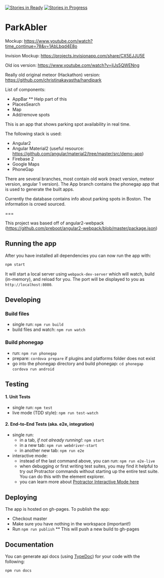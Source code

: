 [![Stories in Ready](https://badge.waffle.io/christinakayastha/parkable.png?label=ready&title=Ready)](https://waffle.io/christinakayastha/parkable)
[![Stories in Progress](https://badge.waffle.io/christinakayastha/parkable.png?label=in%20progress&title=In%20Progress)](https://waffle.io/christinakayastha/parkable)
# ParkAbler

Mockup: https://www.youtube.com/watch?time_continue=78&v=1AbLbqd4E8o

Invision Mockup: https://projects.invisionapp.com/share/CX5EJJU5E

Old ios version:
https://www.youtube.com/watch?v=jlJs5QWENng

Really old original meteor (Hackathon) version: https://github.com/christinakayastha/handipark


List of components:
* AppBar
** Help part of this
* PlacesSearch
* Map
* Add/remove spots


This is an app that shows parking spot availability in real time.

The following stack is used:
* Angular2
* Angular Material2 (useful resource: https://github.com/angular/material2/tree/master/src/demo-app)
* Firebase 2
* Google Maps
* PhoneGap


There are several branches, most contain old work (react version, meteor version, angular 1 version).
The App branch contains the phonegap app that is used to generate the built apps.

Currently the database contains info about parking spots in Boston. The information is crowd sourced.

===

This project was based off of angular2-webpack (https://github.com/preboot/angular2-webpack/blob/master/package.json)

## Running the app

After you have installed all dependencies you can now run the app with:

```bash
npm start
```

It will start a local server using `webpack-dev-server` which will watch, build (in-memory), and reload for you. The port will be displayed to you as `http://localhost:8080`.

## Developing

### Build files

* single run: `npm run build`
* build files and watch: `npm run watch`

### Build phonegap

* run: `npm run phonegap`
* prepare: `cordova prepare` if plugins and platforms folder does not exist
* go into the phonegap directory and build phonegap: `cd phonegap` `cordova run android`

## Testing

#### 1. Unit Tests

* single run: `npm test`
* live mode (TDD style): `npm run test-watch`

#### 2. End-to-End Tests (aka. e2e, integration)

* single run:
  * in a tab, *if not already running!*: `npm start`
  * in a new tab: `npm run webdriver-start`
  * in another new tab: `npm run e2e`
* interactive mode:
  * instead of the last command above, you can run: `npm run e2e-live`
  * when debugging or first writing test suites, you may find it helpful to try out Protractor commands without starting up the entire test suite. You can do this with the element explorer.
  * you can learn more about [Protractor Interactive Mode here](https://github.com/angular/protractor/blob/master/docs/debugging.md#testing-out-protractor-interactively)

## Deploying
The app is hosted on gh-pages. To publish the app:
* Checkout master
* Make sure you have nothing in the workspace (important!)
* Run `npm run publish`
** This will push a new build to gh-pages 

## Documentation

You can generate api docs (using [TypeDoc](http://typedoc.io/)) for your code with the following:
```bash
npm run docs
```

